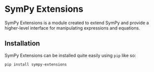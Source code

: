 # SymPy Extensions
SymPy Extensions is a module created to extend SymPy and provide a higher-level interface for manipulating expressions and equations.

## Installation
SymPy Extensions can be installed quite easily using `pip` like so:
```sh
pip install sympy-extensions
```

<!--stackedit_data:
eyJoaXN0b3J5IjpbNzAwNDQyNTU4XX0=
-->